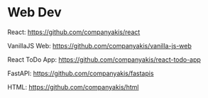 # Web Dev 

React:
https://github.com/companyakis/react

VanillaJS Web:
https://github.com/companyakis/vanilla-js-web

React ToDo App:
https://github.com/companyakis/react-todo-app

FastAPI:
https://github.com/companyakis/fastapis

HTML:
https://github.com/companyakis/html
